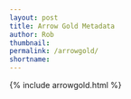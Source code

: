 ```yaml
---
layout: post
title: Arrow Gold Metadata
author: Rob
thumbnail:   
permalink: /arrowgold/
shortname:
---
```

{% include arrowgold.html %}

